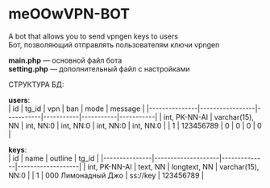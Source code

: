 # meOOwVPN-BOT

A bot that allows you to send vpngen keys to users  
Бот, позволяющий отправлять пользователям ключи vpngen  
  
**main.php** — основной файл бота  
**setting.php** — дополнительный файл с настройками  
  
СТРУКТУРА БД:  
  
**users**:  
| id            | tg_id           | vpn       | ban       | mode      | message   |
|---------------|-----------------|-----------|-----------|-----------|-----------|
| int, PK-NN-AI | varchar(15), NN | int, NN:0 | int, NN:0 | int, NN:0 | int, NN:0 |
| 1             | 123456789       | 0         | 0         | 0         | 0         |
  
**keys**:  
| id            | name               | outline      | tg_id             |
|---------------|--------------------|--------------|-------------------|
| int, PK-NN-AI | text, NN           | longtext, NN | varchar(15), NN:0 |
| 1             | 000 Лимонадный Джо | ss://key     | 123456789         |
